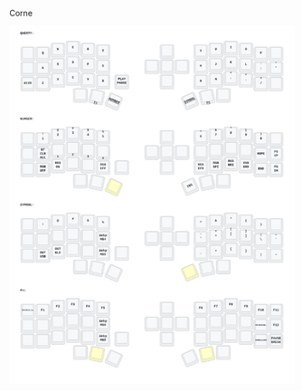 Corne

![Diagram of config/eyelash_corne.keymap](keymap-drawer/eyelash_corne.svg "generated by @caksoylar's Keymap Drawer")
